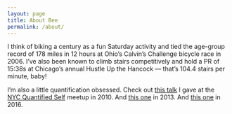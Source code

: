 ```yaml
---
layout: page
title: About Bee
permalink: /about/
---
```

I think of biking a century as a fun Saturday activity and tied the age-group record of 178 miles in 12 hours at Ohio’s Calvin’s Challenge bicycle race in 2006. I’ve also been known to climb stairs competitively and hold a PR of 15:38s at Chicago’s annual Hustle Up the Hancock — that’s 104.4 stairs per minute, baby!

I’m also a little quantification obsessed. Check out 
[this talk](http://quantifiedself.com/2010/10/bethany-soule-and-daniel-reeve/ "Stochastic Self Sampling") 
I gave at the 
[NYC Quantified Self](http://quantifiedself.com/ "People self experimenting and talking about what they learned") meetup in 2010.
And [this one](https://vimeo.com/82754631 "Beeminding Beeminder") in 2013.
And [this one](http://quantifiedself.com/2016/02/bethany-soule-extreme-productivity/ "Maniac Productivity") in 2016.
